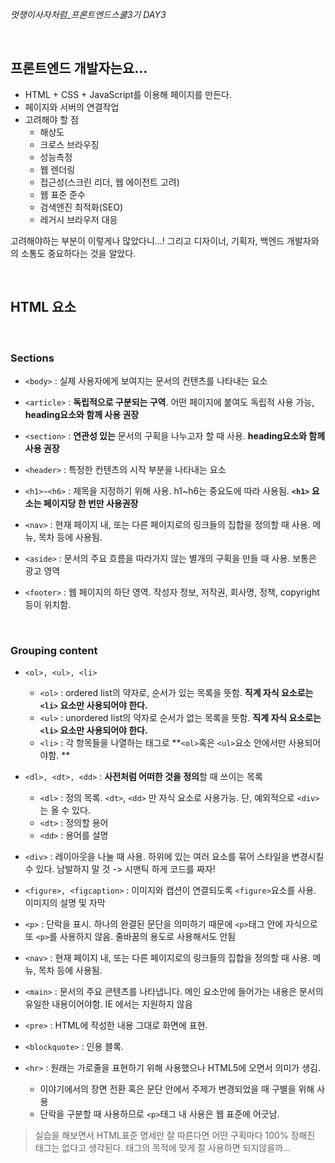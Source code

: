 *멋쟁이사자처럼_프론트엔드스쿨3기 DAY3*

<br>

## 프론트엔드 개발자는요...

- HTML + CSS + JavaScript를 이용해 페이지를 만든다.
- 페이지와 서버의 연결작업
- 고려해야 할 점
  - 해상도
  - 크로스 브라우징
  - 성능측정
  - 웹 렌더링
  - 접근성(스크린 리더, 웹 에이전트 고려)
  - 웹 표준 준수
  - 검색엔진 최적화(SEO)
  - 레거시 브라우저 대응 

고려해야하는 부분이 이렇게나 많았다니...! 그리고 디자이너, 기획자, 백엔드 개발자와의 소통도 중요하다는 것을 알았다.

<br>

## HTML 요소

<br>

### Sections

- `<body>` : 실제 사용자에게 보여지는 문서의 컨텐츠를 나타내는 요소

- `<article>` : **독립적으로 구분되는 구역**. 어떤 페이지에 붙여도 독립적 사용 가능, **heading요소와 함께 사용 권장**
- `<section>` : **연관성 있는** 문서의 구획을 나누고자 할 때 사용. **heading요소와 함께 사용 권장**
- `<header>` : 특정한 컨텐츠의 시작 부분을 나타내는 요소
- `<h1>~<h6>` : 제목을 지정하기 위해 사용. h1~h6는 중요도에 따라 사용됨. **`<h1>` 요소는 페이지당 한 번만 사용권장**
- `<nav>` : 현재 페이지 내, 또는 다른 페이지로의 링크들의 집합을 정의할 때 사용. 메뉴, 목차 등에 사용됨.
- `<aside>` : 문서의 주요 흐름을 따라가지 않는 별개의 구획을 만들 때 사용. 보통은 광고 영역
- `<footer>` : 웹 페이지의 하단 영역. 작성자 정보, 저작권, 회사명, 정책, copyright 등이 위치함.

<br>

### Grouping content

- `<ol>, <ul>, <li> ` 
  - `<ol>` : ordered list의 약자로, 순서가 있는 목록을 뜻함. **직계 자식 요소로는 `<li>` 요소만 사용되어야 한다.**
  - `<ul>` : unordered list의 약자로 순서가 없는 목록을 뜻함. **직계 자식 요소로는 `<li>` 요소만 사용되어야 한다.**
  - `<li>` : 각 항목들을 나열하는 태그로 **`<ol>`혹은 `<ul>`요소 안에서만 사용되어야함. **

- `<dl>, <dt>, <dd>` : **사전처럼 어떠한 것을 정의**할 때 쓰이는 목록
  - `<dl>` : 정의 목록. `<dt>`, `<dd>` 만 자식 요소로 사용가능. 단, 예외적으로 `<div>`는 올 수 있다.
  - `<dt>` : 정의할 용어
  - `<dd>` : 용어를 설명
- `<div>` : 레이아웃을 나눌 때 사용. 하위에 있는 여러 요소를 묶어 스타일을 변경시킬 수 있다. 남발하지 말 것 -> 시맨틱 하게 코드를 짜자!
- `<figure>, <figcaption>` : 이미지와 캡션이 연결되도록 `<figure>`요소를 사용. 이미지의 설명 및 자막
- `<p>` : 단락을 표시. 하나의 완결된 문단을 의미하기 때문에 `<p>`태그 안에 자식으로 또 `<p>`를 사용하지 않음. 줄바꿈의 용도로 사용해서도 안됨
- `<nav>` : 현재 페이지 내, 또는 다른 페이지로의 링크들의 집합을 정의할 때 사용. 메뉴, 목차 등에 사용됨.
- `<main>` : 문서의 주요 콘텐츠를 나타냅니다. 메인 요소안에 들어가는 내용은 문서의 유일한 내용이어야함. IE 에서는 지원하지 않음
- `<pre>` : HTML에 작성한 내용 그대로 화면에 표현.
- `<blockquote>` : 인용 블록. 
- `<hr>` : 원래는 가로줄을 표현하기 위해 사용했으나 HTML5에 오면서 의미가 생김. 
  - 이야기에서의 장면 전환 혹은 문단 안에서 주제가 변경되었을 때 구별을 위해 사용
  - 단락을 구분할 때 사용하므로 `<p>`태그 내 사용은 웹 표준에 어긋남.

> 실습을 해보면서 HTML표준 명세만 잘 따른다면 어떤 구획마다 100% 정해진 태그는 없다고 생각된다. 태그의 목적에 맞게 잘 사용하면 되지않을까...



